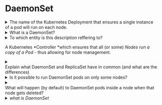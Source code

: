 # DaemonSet 

<details>
<summary>
The name of the Kubernetes Deployment that ensures a single instance of a pod will run on each node.
</summary>
DaemonSet
</details>

<details>
<summary>
What is a DaemonSet?
</summary>
A Kubernetes *Controller *which ensures that all (or some) *Nodes run a copy of a Pod.*

<img src="paste-b232887ca039d4beaf429a411e14fa6b3a83a025.jpg">
<img src="paste-29aacf46a4806c2486da42a774bf5401c35eea64.jpg"><img src="paste-1542ce24313150291f3adf83860cdf110447b2b4.jpg">



</details>

<details>
<summary>
To which entity is this description reffering to?

A Kubernetes&nbsp;*Controller&nbsp;*which ensures that all (or some)&nbsp;*Nodes run a copy of a Pod&nbsp;*- thus allowing for node management.

</summary>
DaemonSet

<img src="paste-71933616ad20fe752807b7c64a8363b0d177838e.jpg">

</details>

<details>
<summary>
<div style="">Explain what DaemonSet and ReplicaSet have in common (and what are the differences)</div>
</summary>
They are both Kubernetes Controllers and they are both related to count of pods inside the cluster.
<div style="">*
ReplicaSet *makes sure that given amount of pods is always running in the cluster (*doesn't* matter in which worker node they are running!)</div><img src="paste-3dfda59e415fbe71f6a599a82a877ec60953f322.jpg">

<div style="display: inline !important;">*DaemonSet *makes sure that all (or selected) nodes have a replica of given pod.
In most use cases, the number of nodes will be equal with number of pods</div><img src="paste-41a44af9a7651900a5b65dbf3ba95a1f3fa4eb3e.jpg">

</details>

<details>
<summary>
Is it possible to run DaemonSet pods on only some nodes?
</summary>
Yes

*<img src="Un0li2eM8tO5MluxUrOgz4f-HxqGAd7jPcOB0aYy5mQTAWdnwWsmTWB0wSmXujU2BogyAsx2jGev2j22rlmGALI4gWLo61sHMSDy5RYheY152ANPTbCgNfLUE4OPkcJWm0ZJ.png">*

</details>

<details>
<summary>
<div style="">What will happen (by default) to DaemonSet pods inside a node when that node gets deleted?</div>
</summary>
<div style="">These pods will be garbage collected (deleted) as well</div>*<img src="lFn2VhS56EQ5e5HzPHY0ouWasNdxi6-R2XEOtnqIpKDTocCA4l-Sg6AfbKXHH9WIS1a8EMnYYEOiGyGJFioK-9qIZIH3sduMAborO6gXiCHw1Umz7OniapkRpRZdEZfQbEXv.png">*

</details>

<details>
<summary>
<em>what is DaemonSet</em>

</summary>
* It runs one instance on *NODE*
* Kubernetes DaemonSets run a&nbsp;<em>daemon</em>&nbsp;container on each node in the cluster.
<div>* The term&nbsp;<em>daemon</em>&nbsp;traditionally refers to long-running background processes on a server that handle things like logging, so by analogy,&nbsp;</div>
</details>

